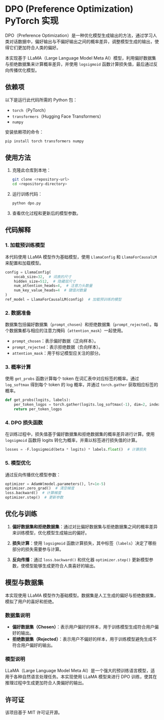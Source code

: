 # DPO (Preference Optimization) PyTorch 实现

DPO（Preference Optimization）是一种优化模型生成输出的方法，通过学习人类对话数据中，偏好输出与不偏好输出之间的概率差异，调整模型生成的输出，使得它们更加符合人类的偏好。

本实现基于 LLaMA（Large Language Model Meta AI）模型，利用偏好数据集与拒绝数据集来计算概率差异，并使用 `logsigmoid` 函数计算损失值，最后通过反向传播优化模型。

## 依赖项

以下是运行此代码所需的 Python 包：

- `torch`（PyTorch）
- `transformers`（Hugging Face Transformers）
- `numpy`

安装依赖项的命令：

```bash
pip install torch transformers numpy
```

## 使用方法

1. 克隆此仓库到本地：
    ```bash
    git clone <repository-url>
    cd <repository-directory>
    ```

2. 运行训练代码：
    ```bash
    python dpo.py
    ```

3. 查看优化过程和更新后的模型参数。

## 代码解释

### 1. 加载预训练模型

本代码使用 LLaMA 模型作为基础模型，使用 `LlamaConfig` 和 `LlamaForCausalLM` 来配置和加载模型。

```python
config = LlamaConfig(
    vocab_size=32,  # 词表的尺寸
    hidden_size=512,  # 隐藏层尺寸
    num_attention_heads=4,  # 注意力头数量
    num_key_value_heads=4  # 键值对数量
)
ref_model = LlamaForCausalLM(config)  # 加载预训练的模型
```

### 2. 数据准备

数据集包括偏好数据集（`prompt_chosen`）和拒绝数据集（`prompt_rejected`）。每个数据集都与相应的注意力掩码（`attention_mask`）一起使用。

- `prompt_chosen`：表示偏好数据（正向样本）。
- `prompt_rejected`：表示拒绝数据（负向样本）。
- `attention_mask`：用于标记模型应关注的部分。

### 3. 概率计算

使用 `get_probs` 函数计算每个 token 在词汇表中对应标签的概率。通过 `log_softmax` 得到每个 token 的 log 概率，并通过 `torch.gather` 获取相应标签的概率。

```python
def get_probs(logits, labels):
    per_token_logps = torch.gather(logits.log_softmax(-1), dim=2, index=labels.unsqueeze(2)).squeeze(2)
    return per_token_logps
```

### 4. DPO 损失函数

在训练过程中，损失值基于偏好数据集和拒绝数据集的概率差异进行计算。使用 `logsigmoid` 函数将 logits 转化为概率，并乘以标签进行损失值的计算。

```python
losses = -F.logsigmoid(beta * logits) * labels.float()  # 计算损失
```

### 5. 模型优化

通过反向传播优化模型参数：

```python
optimizer = AdamW(model.parameters(), lr=1e-5)
optimizer.zero_grad()  # 清空梯度
loss.backward()  # 计算梯度
optimizer.step()  # 更新参数
```

## 优化与训练

1. **偏好数据集和拒绝数据集**：通过对比偏好数据集与拒绝数据集之间的概率差异来训练模型，优化模型生成输出的偏好。

2. **损失计算**：使用 `logsigmoid` 函数计算损失，其中标签（`labels`）决定了哪些部分的损失需要参与计算。

3. **反向传播**：通过 `loss.backward()` 和优化器 `optimizer.step()` 更新模型参数，使模型能够生成更符合人类喜好的输出。

## 模型与数据集

本实现使用 LLaMA 模型作为基础模型。数据集是人工生成的偏好与拒绝数据集，模拟了用户的喜好和拒绝。

### 数据集说明

- **偏好数据集（Chosen）**：表示用户偏好的样本，用于训练模型生成符合用户偏好的输出。
- **拒绝数据集（Rejected）**：表示用户不偏好的样本，用于训练模型避免生成不符合用户偏好的输出。

### 模型说明

LLaMA（Large Language Model Meta AI）是一个强大的预训练语言模型，适用于各种自然语言处理任务。本实现使用 LLaMA 模型来进行 DPO 训练，使其在推理过程中生成更加符合人类偏好的输出。

## 许可证

该项目基于 MIT 许可证开源。
